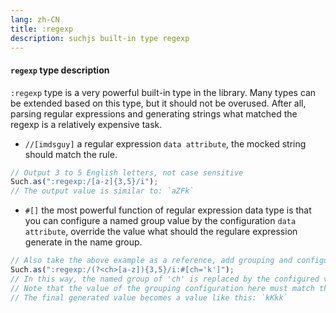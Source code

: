 ```yaml
---
lang: zh-CN
title: :regexp
description: suchjs built-in type regexp
---
```


#### `regexp` type description <Badge text=">= 1.0.0" />

`:regexp` type is a very powerful built-in type in the library. Many types can be extended based on this type, but it should not be overused. After all, parsing regular expressions and generating strings what matched the regexp is a relatively expensive task.

- `//[imdsguy]` a regular expression `data attribute`, the mocked string should match the rule.

```javascript
// Output 3 to 5 English letters, not case sensitive
Such.as(":regexp:/[a-z]{3,5}/i");
// The output value is similar to: `aZFk`
```

- `#[]` the most powerful function of regular expression data type is that you can configure a named group value by the configuration `data attribute`, override the value what should the regulare expression generate in the name group.

```javascript
// Also take the above example as a reference, add grouping and configuration
Such.as(":regexp:/(?<ch>[a-z]){3,5}/i:#[ch='k']");
// In this way, the named group of 'ch' is replaced by the configured value, with the letter `k`
// Note that the value of the grouping configuration here must match the regular rule's named group, otherwise an error will be thrown.
// The final generated value becomes a value like this: `kKkk`
```
